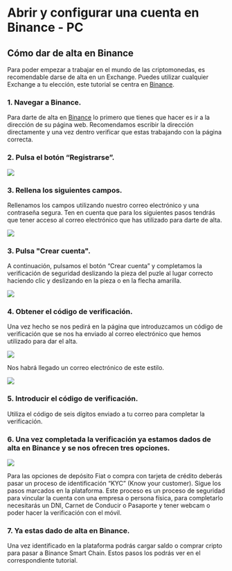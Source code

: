 # Abrir y configurar una cuenta en Binance - PC

## Cómo dar de alta en Binance

Para poder empezar a trabajar en el mundo de las criptomonedas, es recomendable darse de alta en un Exchange. Puedes utilizar cualquier Exchange a tu elección, este tutorial se centra en [Binance](https://www.binance.com/es).



### 1. Navegar a Binance.

Para darte de alta en [Binance](https://www.binance.com/es) lo primero que tienes que hacer es ir a la dirección de su página web. Recomendamos escribir la dirección directamente y una vez dentro verificar que estas trabajando con la página correcta.

### 2. Pulsa el botón “Registrarse”.

![](../../../.gitbook/assets/1%20%282%29.png)

### 3. Rellena los siguientes campos.

Rellenamos los campos utilizando nuestro correo electrónico y una contraseña segura. Ten en cuenta que para los siguientes pasos tendrás que tener acceso al correo electrónico que has utilizado para darte de alta.

![](../../../.gitbook/assets/2%20%281%29.png)

### 3. Pulsa "Crear cuenta".

A continuación, pulsamos el botón “Crear cuenta” y completamos la verificación de seguridad deslizando la pieza del puzle al lugar correcto haciendo clic y deslizando en la pieza o en la flecha amarilla.

![](../../../.gitbook/assets/3%20%281%29.png)

### 4. Obtener el código de verificación.

Una vez hecho se nos pedirá en la página que introduzcamos un código de verificación que se nos ha enviado al correo electrónico que hemos utilizado para dar el alta.

![](../../../.gitbook/assets/4%20%281%29.png)

Nos habrá llegado un correo electrónico de este estilo.

![](../../../.gitbook/assets/5%20%281%29%20%281%29.png)

### 5. Introducir el código de verificación.

Utiliza el código de seis dígitos enviado a tu correo para completar la verificación.

### 6. Una vez completada la verificación ya estamos dados de alta en Binance y se nos ofrecen tres opciones.

![](../../../.gitbook/assets/6%20%282%29%20%281%29%20%281%29.png)

Para las opciones de depósito Fiat o compra con tarjeta de crédito deberás pasar un proceso de identificación “KYC” \(Know your customer\). Sigue los pasos marcados en la plataforma. Este proceso es un proceso de seguridad para vincular la cuenta con una empresa o persona física, para completarlo necesitarás un DNI, Carnet de Conducir o Pasaporte y tener webcam o poder hacer la verificación con el móvil.

### 7. Ya estas dado de alta en Binance.

Una vez identificado en la plataforma podrás cargar saldo o comprar cripto para pasar a Binance Smart Chain. Estos pasos los podrás ver en el correspondiente tutorial.


